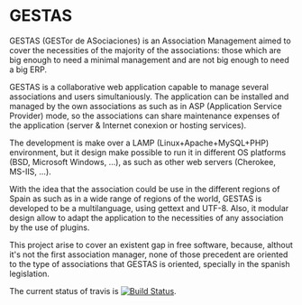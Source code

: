  GESTAS
========

GESTAS (GESTor de ASociaciones) is an Association Management aimed
to cover the necessities of the majority of the associations: those
which are big enough to need a minimal management and are not big
enough to need a big ERP.

GESTAS is a collaborative web application capable to manage several
associations and users simultaniously. The application can be
installed and managed by the own associations as such as in ASP
(Application Service Provider) mode, so the associations can share
maintenance expenses of the application (server & Internet conexion or
hosting services).

The development is make over a LAMP (Linux+Apache+MySQL+PHP)
environment, but it design make possible to run it in different OS
platforms (BSD, Microsoft Windows, ...), as such as other web servers
(Cherokee, MS-IIS, ...).

With the idea that the association could be use in the different
regions of Spain as such as in a wide range of regions of the world,
GESTAS is developed to be a multilanguage, using gettext and
UTF-8. Also, it modular design allow to adapt the application to the
necessities of any association by the use of plugins.

This project arise to cover an existent gap in free software, because,
althout it's not the first association manager, none of those
precedent are oriented to the type of associations that GESTAS is
oriented, specially in the spanish legislation.

The current status of travis is [![Build Status](https://travis-ci.org/i02sopop/gestas.svg?branch=master)](https://travis-ci.org/i02sopop/gestas).
